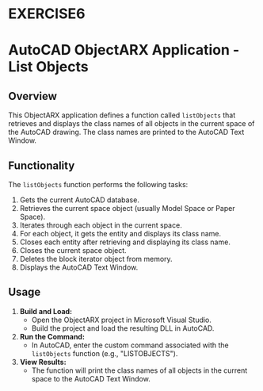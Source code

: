 # EXERCISE6
# AutoCAD ObjectARX Application - List Objects
## Overview
This ObjectARX application defines a function called `listObjects` that retrieves and displays the class names of all objects in the current space of the AutoCAD drawing. The class names are printed to the AutoCAD Text Window.
## Functionality
The `listObjects` function performs the following tasks:
1. Gets the current AutoCAD database.
2. Retrieves the current space object (usually Model Space or Paper Space).
3. Iterates through each object in the current space.
4. For each object, it gets the entity and displays its class name.
5. Closes each entity after retrieving and displaying its class name.
6. Closes the current space object.
7. Deletes the block iterator object from memory.
8. Displays the AutoCAD Text Window.
## Usage
1. **Build and Load:**
   - Open the ObjectARX project in Microsoft Visual Studio.
   - Build the project and load the resulting DLL in AutoCAD.
2. **Run the Command:**
   - In AutoCAD, enter the custom command associated with the `listObjects` function (e.g., "LISTOBJECTS").
3. **View Results:**
   - The function will print the class names of all objects in the current space to the AutoCAD Text Window.
